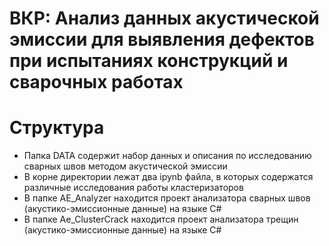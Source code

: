# ВКР: Анализ данных акустической эмиссии для выявления дефектов при испытаниях конструкций и сварочных работах

# Структура
- Папка DATA содержит набор данных и описания по исследованию сварных швов методом акустической эмиссии
- В корне директории лежат два ipynb файла, в которых содержатся различные исследования работы кластеризаторов
- В папке AE_Analyzer находится проект анализатора сварных швов (акустико-эмиссионные данные) на языке C#
- В папке Ae_ClusterCrack находится проект анализатора трещин (акустико-эмиссионные данные) на языке C#

